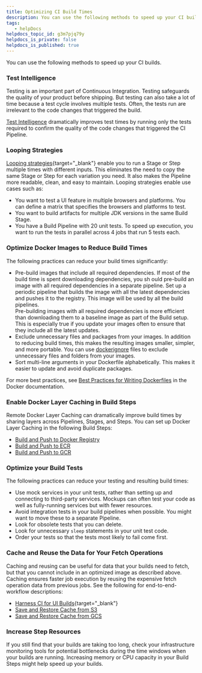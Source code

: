 ```yaml
---
title: Optimizing CI Build Times
description: You can use the following methods to speed up your CI builds. Test Intelligence. Testing is an important part of Continuous Integration. Testing safeguards the quality of your product before shipping…
tags: 
   - helpDocs
helpdocs_topic_id: g3m7pjq79y
helpdocs_is_private: false
helpdocs_is_published: true
---
```


You can use the following methods to speed up your CI builds.

### Test Intelligence

Testing is an important part of Continuous Integration. Testing
safeguards the quality of your product before shipping. But testing can
also take a lot of time because a test cycle involves multiple tests.
Often, the tests run are irrelevant to the code changes that triggered
the build.

[Test Intelligence](https://ngdocs.harness.io/article/vtu9k1dsfa)
dramatically improves test times by running only the tests required to
confirm the quality of the code changes that triggered the CI Pipeline. 

### Looping Strategies

[Looping
strategies](https://docs.harness.io/article/eh4azj73m4){target="_blank"}
enable you to run a Stage or Step multiple times with different inputs.
This eliminates the need to copy the same Stage or Step for each
variation you need. It also makes the Pipeline more readable, clean, and
easy to maintain. Looping strategies enable use cases such as:

-   You want to test a UI feature in multiple browsers and platforms.
    You can define a matrix that specifies the browsers and platforms to
    test.
-   You want to build artifacts for multiple JDK versions in the same
    Build Stage.
-   You have a Build Pipeline with 20 unit tests. To speed up execution,
    you want to run the tests in parallel across 4 jobs that run 5 tests
    each.

### Optimize Docker Images to Reduce Build Times

The following practices can reduce your build times significantly: 

-   Pre-build images that include all required dependencies. If most of
    the build time is spent downloading dependencies, you sh ould
    pre-build an image with all required dependencies in a separate
    pipeline. Set up a periodic pipeline that builds the image with all
    the latest dependencies and pushes it to the registry. This image
    will be used by all the build pipelines.\
    Pre-building images with all required dependencies is more efficient
    than downloading them to a baseline image as part of the Build
    setup. This is especially true if you update your images often to
    ensure that they include all the latest updates. 
-   Exclude unnecessary files and packages from your images. In addition
    to reducing build times, this makes the resulting images smaller,
    simpler, and more portable. You can use
    [dockerignore](https://docs.docker.com/engine/reference/builder/#dockerignore-file)
    files to exclude unnecessary files and folders from your images. 
-   Sort multi-line arguments in your Dockerfile alphabetically. This
    makes it easier to update and avoid duplicate packages. 

For more best practices, see [Best Practices for Writing
Dockerfiles](https://docs.docker.com/develop/develop-images/dockerfile_best-practices/)
in the Docker documentation.

### Enable Docker Layer Caching in Build Steps

Remote Docker Layer Caching can dramatically improve build times by
sharing layers across Pipelines, Stages, and Steps. You can set up
Docker Layer Caching in the following Build Steps:

-   [Build and Push to Docker
    Registry](../ci-technical-reference/build-and-push-to-docker-hub-step-settings.md)
-   [Build and Push to
    ECR](../ci-technical-reference/build-and-push-to-ecr-step-settings.md)
-   [Build and Push to
    GCR](../ci-technical-reference/build-and-push-to-gcr-step-settings.md)

### Optimize your Build Tests

The following practices can reduce your testing and resulting build
times:

-   Use mock services in your unit tests, rather than setting up and
    connecting to third-party services. Mockups can often test your code
    as well as fully-running services but with fewer resources.
-   Avoid integration tests in your build pipelines when possible. You
    might want to move these to a separate Pipeline.
-   Look for obsolete tests that you can delete.
-   Look for unnecessary `sleep` statements in your unit test code.
-   Order your tests so that the tests most likely to fail come first.

### Cache and Reuse the Data for Your Fetch Operations

Caching and reusing can be useful for data that your builds need to
fetch, but that you cannot include in an optimized image as described
above. Caching ensures faster job execution by reusing the expensive
fetch operation data from previous jobs. See the following for
end-to-end-workflow descriptions:  

-   [Harness CI for UI
    Builds](https://harness.io/blog/continuous-integration/harness-cie-ui-builds/){target="_blank"}
-   [Save and Restore Cache from
    S3](https://ngdocs.harness.io/article/qibyllcmza)
-   [Save and Restore Cache from
    GCS](https://ngdocs.harness.io/article/v0agy0hlyj)

### Increase Step Resources 

If you still find that your builds are taking too long, check your
infrastructure monitoring tools for potential bottlenecks during the
time windows when your builds are running. Increasing memory or CPU
capacity in your Build Steps might help speed up your builds. 

